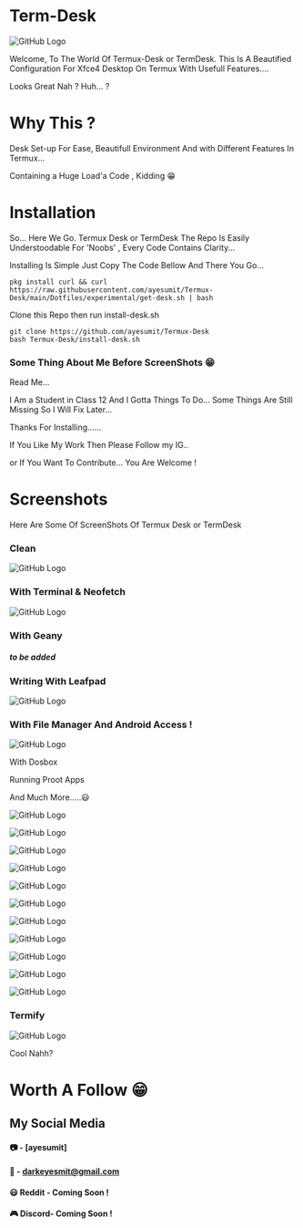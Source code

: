 
# Term-Desk

![GitHub Logo](/Screens/1.jpg)

Welcome,
To The World Of Termux-Desk or TermDesk.
This Is A Beautified Configuration For Xfce4 Desktop On Termux With Usefull Features....

Looks Great Nah ?
Huh... ?

# Why This ?
Desk Set-up For Ease, Beautifull Environment And with Different Features In Termux...

Containing a Huge Load'a Code , Kidding 😁

# Installation

So...
Here We Go.
Termux Desk or TermDesk
The Repo Is Easily Understoodable  For 'Noobs' , Every Code Contains Clarity...
 
Installing Is Simple
Just Copy The Code Bellow And There You Go...

    pkg install curl && curl https://raw.githubusercontent.com/ayesumit/Termux-Desk/main/Dotfiles/experimental/get-desk.sh | bash

Clone this Repo then run install-desk.sh

    git clone https://github.com/ayesumit/Termux-Desk
    bash Termux-Desk/install-desk.sh

### Some Thing About Me Before ScreenShots 😁

Read Me...

I Am a Student in Class 12 And I Gotta Things To Do...
Some Things Are Still Missing So I Will Fix Later...

Thanks For Installing......

If You Like My Work Then Please Follow my IG..

or If You Want To Contribute...
You Are Welcome !

# Screenshots

Here Are Some Of ScreenShots Of Termux Desk or TermDesk

### Clean

![GitHub Logo](/Screens/15.jpg)

### With Terminal & Neofetch

![GitHub Logo](/Screens/14.jpg)

### With Geany
##### to be added

### Writing With Leafpad

![GitHub Logo](/Screens/9.jpg)

### With File Manager And Android Access !

![GitHub Logo](/Screens/13.jpg)

With Dosbox

Running Proot Apps

And Much More.....😃

![GitHub Logo](/Screens/10.jpg)

![GitHub Logo](/Screens/11.jpg)

![GitHub Logo](/Screens/14.jpg)

![GitHub Logo](/Screens/2.jpg)

![GitHub Logo](/Screens/3.jpg)

![GitHub Logo](/Screens/4.jpg)

![GitHub Logo](/Screens/5.jpg)

![GitHub Logo](/Screens/6.jpg)

![GitHub Logo](/Screens/7.jpg)

![GitHub Logo](/Screens/12.jpg)

![GitHub Logo](/Screens/8.jpg)

### Termify

![GitHub Logo](/Screens/16.jpg)

Cool Nahh?

# Worth A Follow 😁


## My Social Media

#### 📷 - [ayesumit]

#### 📧 - darkeyesmit@gmail.com

#### 😃 Reddit - Coming Soon !

#### 🎮 Discord- Coming Soon !
